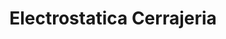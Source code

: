 ---
title: "Electrostatica Cerrajeria"
url: /quito/electrostatica-cerrajeria/
shop: Schlüsseldienst
---